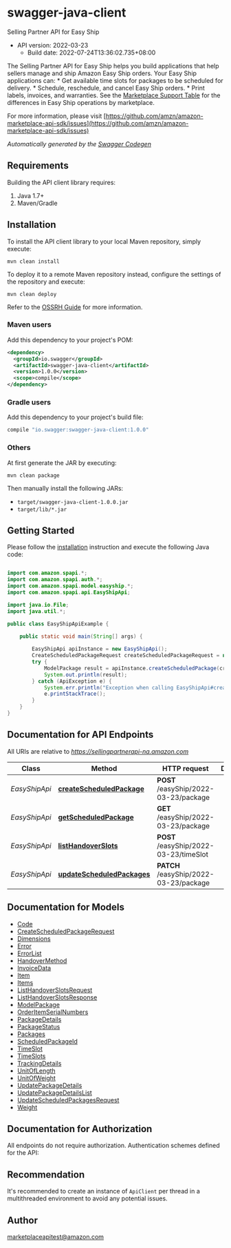 # swagger-java-client

Selling Partner API for Easy Ship
- API version: 2022-03-23
  - Build date: 2022-07-24T13:36:02.735+08:00

The Selling Partner API for Easy Ship helps you build applications that help sellers manage and ship Amazon Easy Ship orders.  Your Easy Ship applications can:  * Get available time slots for packages to be scheduled for delivery.  * Schedule, reschedule, and cancel Easy Ship orders.  * Print labels, invoices, and warranties.  See the [Marketplace Support Table](doc:easy-ship-api-v2022-03-23-use-case-guide) for the differences in Easy Ship operations by marketplace.

  For more information, please visit [https://github.com/amzn/amazon-marketplace-api-sdk/issues](https://github.com/amzn/amazon-marketplace-api-sdk/issues)

*Automatically generated by the [Swagger Codegen](https://github.com/swagger-api/swagger-codegen)*


## Requirements

Building the API client library requires:
1. Java 1.7+
2. Maven/Gradle

## Installation

To install the API client library to your local Maven repository, simply execute:

```shell
mvn clean install
```

To deploy it to a remote Maven repository instead, configure the settings of the repository and execute:

```shell
mvn clean deploy
```

Refer to the [OSSRH Guide](http://central.sonatype.org/pages/ossrh-guide.html) for more information.

### Maven users

Add this dependency to your project's POM:

```xml
<dependency>
  <groupId>io.swagger</groupId>
  <artifactId>swagger-java-client</artifactId>
  <version>1.0.0</version>
  <scope>compile</scope>
</dependency>
```

### Gradle users

Add this dependency to your project's build file:

```groovy
compile "io.swagger:swagger-java-client:1.0.0"
```

### Others

At first generate the JAR by executing:

```shell
mvn clean package
```

Then manually install the following JARs:

* `target/swagger-java-client-1.0.0.jar`
* `target/lib/*.jar`

## Getting Started

Please follow the [installation](#installation) instruction and execute the following Java code:

```java

import com.amazon.spapi.*;
import com.amazon.spapi.auth.*;
import com.amazon.spapi.model.easyship.*;
import com.amazon.spapi.api.EasyShipApi;

import java.io.File;
import java.util.*;

public class EasyShipApiExample {

    public static void main(String[] args) {
        
        EasyShipApi apiInstance = new EasyShipApi();
        CreateScheduledPackageRequest createScheduledPackageRequest = new CreateScheduledPackageRequest(); // CreateScheduledPackageRequest | 
        try {
            ModelPackage result = apiInstance.createScheduledPackage(createScheduledPackageRequest);
            System.out.println(result);
        } catch (ApiException e) {
            System.err.println("Exception when calling EasyShipApi#createScheduledPackage");
            e.printStackTrace();
        }
    }
}

```

## Documentation for API Endpoints

All URIs are relative to *https://sellingpartnerapi-na.amazon.com*

Class | Method | HTTP request | Description
------------ | ------------- | ------------- | -------------
*EasyShipApi* | [**createScheduledPackage**](docs/EasyShipApi.md#createScheduledPackage) | **POST** /easyShip/2022-03-23/package | 
*EasyShipApi* | [**getScheduledPackage**](docs/EasyShipApi.md#getScheduledPackage) | **GET** /easyShip/2022-03-23/package | 
*EasyShipApi* | [**listHandoverSlots**](docs/EasyShipApi.md#listHandoverSlots) | **POST** /easyShip/2022-03-23/timeSlot | 
*EasyShipApi* | [**updateScheduledPackages**](docs/EasyShipApi.md#updateScheduledPackages) | **PATCH** /easyShip/2022-03-23/package | 


## Documentation for Models

 - [Code](docs/Code.md)
 - [CreateScheduledPackageRequest](docs/CreateScheduledPackageRequest.md)
 - [Dimensions](docs/Dimensions.md)
 - [Error](docs/Error.md)
 - [ErrorList](docs/ErrorList.md)
 - [HandoverMethod](docs/HandoverMethod.md)
 - [InvoiceData](docs/InvoiceData.md)
 - [Item](docs/Item.md)
 - [Items](docs/Items.md)
 - [ListHandoverSlotsRequest](docs/ListHandoverSlotsRequest.md)
 - [ListHandoverSlotsResponse](docs/ListHandoverSlotsResponse.md)
 - [ModelPackage](docs/ModelPackage.md)
 - [OrderItemSerialNumbers](docs/OrderItemSerialNumbers.md)
 - [PackageDetails](docs/PackageDetails.md)
 - [PackageStatus](docs/PackageStatus.md)
 - [Packages](docs/Packages.md)
 - [ScheduledPackageId](docs/ScheduledPackageId.md)
 - [TimeSlot](docs/TimeSlot.md)
 - [TimeSlots](docs/TimeSlots.md)
 - [TrackingDetails](docs/TrackingDetails.md)
 - [UnitOfLength](docs/UnitOfLength.md)
 - [UnitOfWeight](docs/UnitOfWeight.md)
 - [UpdatePackageDetails](docs/UpdatePackageDetails.md)
 - [UpdatePackageDetailsList](docs/UpdatePackageDetailsList.md)
 - [UpdateScheduledPackagesRequest](docs/UpdateScheduledPackagesRequest.md)
 - [Weight](docs/Weight.md)


## Documentation for Authorization

All endpoints do not require authorization.
Authentication schemes defined for the API:

## Recommendation

It's recommended to create an instance of `ApiClient` per thread in a multithreaded environment to avoid any potential issues.

## Author

marketplaceapitest@amazon.com


